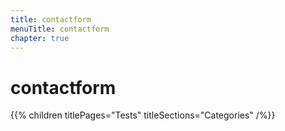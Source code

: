 ```yaml
---
title: contactform
menuTitle: contactform
chapter: true
---
```


# contactform

{{% children titlePages="Tests" titleSections="Categories" /%}}